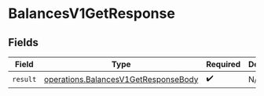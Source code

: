 # BalancesV1GetResponse


## Fields

| Field                                                                                        | Type                                                                                         | Required                                                                                     | Description                                                                                  |
| -------------------------------------------------------------------------------------------- | -------------------------------------------------------------------------------------------- | -------------------------------------------------------------------------------------------- | -------------------------------------------------------------------------------------------- |
| `result`                                                                                     | [operations.BalancesV1GetResponseBody](../../models/operations/balancesv1getresponsebody.md) | :heavy_check_mark:                                                                           | N/A                                                                                          |